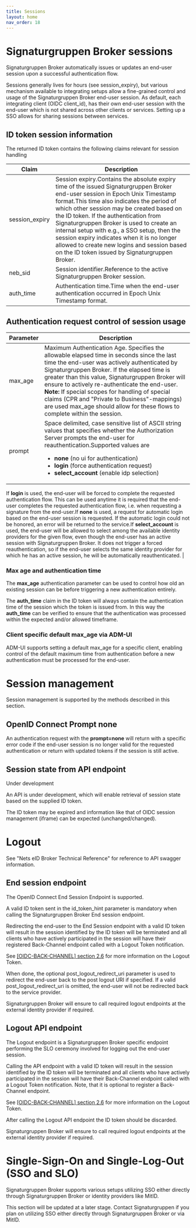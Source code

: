 ```yaml
---
title: Sessions
layout: home
nav_order: 18
---
```


# Signaturgruppen Broker sessions
Signaturgruppen Broker automatically issues or updates an end-user session upon a successful authentication flow.

Sessions generally lives for hours (see session_expiry), but various mechanism available to integrating setups allow a fine-grained control and usage of the Signaturgruppen Broker end-user session.
As default, each integrating client (OIDC client_id), has their own end-user session with the end-user which is not shared across other clients or services. Setting up a SSO allows for sharing sessions between services. 

## ID token session information

The returned ID token contains the following claims relevant for session handling

| Claim | Description |
| --- | --- |
| session\_expiry | Session expiry.Contains the absolute expiry time of the issued Signaturgruppen Broker end-user session in Epoch Unix Timestamp format.This time also indicates the period of which other session may be created based on the ID token. If the authentication from Signaturgruppen Broker is used to create an internal setup with e.g., a SSO setup, then the session expiry indicates when it is no longer allowed to create new logins and session based on the ID token issued by Signaturgruppen Broker. |
| neb\_sid | Session identifier.Reference to the active Signaturgruppen Broker session. |
| auth\_time | Authentication time.Time when the end-user authentication occurred in Epoch Unix Timestamp format. |


## Authentication request control of session usage

| **Parameter**| **Description**|
| --- | --- |
| max\_age | Maximum Authentication Age. Specifies the allowable elapsed time in seconds since the last time the end-user was actively authenticated by Signaturgruppen Broker. If the elapsed time is greater than this value, Signaturgruppen Broker will ensure to actively re-authenticate the end-user. **Note:** If special scopes for handling of special claims (CPR and "Private to Business"-mappings) are used max\_age should allow for these flows to complete within the session. |
| prompt | Space delimited, case sensitive list of ASCII string values that specifies whether the Authorization Server prompts the end-user for reauthentication.Supported values are <ul><li>**none** (no ui for authentication)</li><li>**login** (force authentication request)</li><li>**select\_account** (enable idp selection)</li></ul> |

If **login** is used, the end-user will be forced to complete the requested authentication flow. This can be used anytime it is required that the end-user completes the requested authentication flow, i.e. when requesting a signature from the end-user.If **none** is used, a request for automatic login based on the end-user session is requested. If the automatic login could not be honored, an error will be returned to the service.If **select\_account** is used, the end-user will be allowed to select among the available identity providers for the given flow, even though the end-user has an active session with Signaturgruppen Broker. It does not trigger a forced reauthentication, so if the end-user selects the same identity provider for which he has an active session, he will be automatically reauthenticated. |

###


### Max age and authentication time

The **max\_age** authentication parameter can be used to control how old an existing session can be before triggering a new authentication entirely.

The **auth\_time** claim in the ID token will always contain the authentication time of the session which the token is issued from. In this way the **auth\_time** can be verified to ensure that the authentication was processed within the expected and/or allowed timeframe.

### Client specific default max\_age via ADM-UI

ADM-UI supports setting a default max\_age for a specific client, enabling control of the default maximum time from authentication before a new authentication must be processed for the end-user.

# Session management

Session management is supported by the methods described in this section.

## OpenID Connect Prompt none

An authentication request with the **prompt=none** will return with a specific error code if the end-user session is no longer valid for the requested authentication or return with updated tokens if the session is still active.

## Session state from API endpoint

Under development

An API is under development, which will enable retrieval of session state based on the supplied ID token.

The ID token may be expired and information like that of OIDC session management (iframe) can be expected (unchanged/changed).

# Logout

See "Nets eID Broker Technical Reference" for reference to API swagger information.

## End session endpoint

The OpenID Connect End Session Endpoint is supported.

A valid ID token sent in the id\_token\_hint parameter is mandatory when calling the Signaturgruppen Broker End session endpoint.

Redirecting the end-user to the End Session endpoint with a valid ID token will result in the session identified by the ID token will be terminated and all clients who have actively participated in the session will have their registered Back-Channel endpoint called with a Logout Token notification.

See [[OIDC-BACK-CHANNEL] section 2.6](https://openid.net/specs/openid-connect-backchannel-1_0.html#Validation) for more information on the Logout Token.

When done, the optional post\_logout\_redirect\_uri parameter is used to redirect the end-user back to the post logout URI if specified. If a valid post\_logout\_redirect\_uri is omitted, the end-user will not be redirected back to the service provider.

Signaturgruppen Broker will ensure to call required logout endpoints at the external identity provider if required.

## Logout API endpoint

The Logout endpoint is a Signaturgruppen Broker specific endpoint performing the SLO ceremony involved for logging out the end-user session.

Calling the API endpoint with a valid ID token will result in the session identified by the ID token will be terminated and all clients who have actively participated in the session will have their Back-Channel endpoint called with a Logout Token notification. Note, that it is optional to register a Back-Channel endpoint.

See [[OIDC-BACK-CHANNEL] section 2.6](https://openid.net/specs/openid-connect-backchannel-1_0.html#Validation) for more information on the Logout Token.

After calling the Logout API endpoint the ID token should be discarded.

Signaturgruppen Broker will ensure to call required logout endpoints at the external identity provider if required.

# Single-Sign-On and Single-Log-Out (SSO and SLO)

Signaturgruppen Broker supports various setups utilizing SSO either directly through Signaturgruppen Broker or identity providers like MitID.

This section will be updated at a later stage. Contact Signaturgruppen if you plan on utilizing SSO either directly through Signaturgruppen Broker or via MitID.
